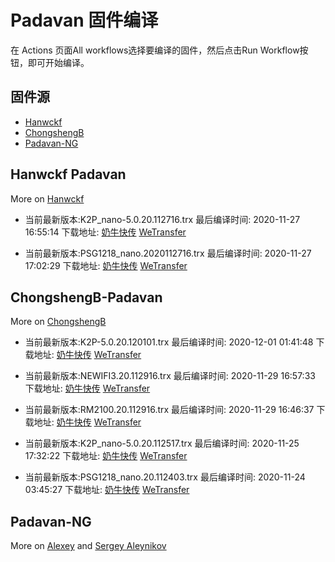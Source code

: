 # Padavan 固件编译
在 Actions 页面All workflows选择要编译的固件，然后点击Run Workflow按钮，即可开始编译。
## 固件源

- [Hanwckf](#Hanwckf-Padavan)
- [ChongshengB](#ChongshengB-Padavan)
- [Padavan-NG](#Padavan-NG)

## Hanwckf Padavan
More on [Hanwckf](https://github.com/hanwckf/rt-n56u/)

* 当前最新版本:K2P_nano-5.0.20.112716.trx  最后编译时间: 2020-11-27 16:55:14  下载地址: [奶牛快传](https://cowtransfer.com/s/804e837aa28b42)  [WeTransfer](https://we.tl/t-IIXl0MA8xT)

* 当前最新版本:PSG1218_nano.2020112716.trx  最后编译时间: 2020-11-27 17:02:29  下载地址: [奶牛快传](https://cowtransfer.com/s/430f7442bb0a40)  [WeTransfer](https://we.tl/t-eLeVumt0lP)


















## ChongshengB-Padavan
More on [ChongshengB](https://github.com/chongshengB/rt-n56u)



* 当前最新版本:K2P-5.0.20.120101.trx  最后编译时间: 2020-12-01 01:41:48  下载地址: [奶牛快传](https://cowtransfer.com/s/b5edfe9d0c5d4c)  [WeTransfer](https://we.tl/t-V5IxVBEXJa)

* 当前最新版本:NEWIFI3.20.112916.trx  最后编译时间: 2020-11-29 16:57:33  下载地址: [奶牛快传](https://cowtransfer.com/s/c02497020b1e4a)  [WeTransfer](https://we.tl/t-R6kNofQG24)

* 当前最新版本:RM2100.20.112916.trx  最后编译时间: 2020-11-29 16:46:37  下载地址: [奶牛快传](https://cowtransfer.com/s/4e9e51182b9241)  [WeTransfer](https://we.tl/t-2t9czWyf8Q)

* 当前最新版本:K2P_nano-5.0.20.112517.trx  最后编译时间: 2020-11-25 17:32:22  下载地址: [奶牛快传](https://cowtransfer.com/s/4c9b5eec138d45)  [WeTransfer](https://we.tl/t-FQvyJVhfQP)

* 当前最新版本:PSG1218_nano.20.112403.trx  最后编译时间: 2020-11-24 03:45:27  下载地址: [奶牛快传]()  [WeTransfer](https://we.tl/t-QEMlhUqVqy)













## Padavan-NG
More on [Alexey](https://gitlab.com/dm38/padavan-ng) and [Sergey Aleynikov](https://github.com/dur-randir/padavan-ng)
